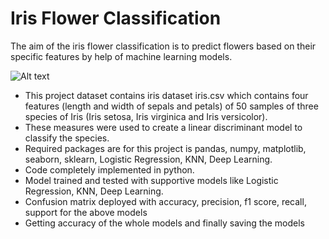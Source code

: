 # Iris Flower Classification

The aim of the iris flower classification is to predict flowers based on their specific features by help of machine learning models. 

![Alt text](https://www.embedded-robotics.com/wp-content/uploads/2022/01/Iris-Dataset-Classification-1024x367.png)

- This project dataset contains iris dataset iris.csv which contains four features (length and width of sepals and petals) of 50 samples of three species of Iris (Iris setosa, Iris virginica and Iris versicolor). 
- These measures were used to create a linear discriminant model to classify the species.
- Required packages are for this project is pandas, numpy, matplotlib, seaborn, sklearn, Logistic Regression, KNN, Deep Learning.
- Code completely implemented in python.
- Model trained and tested with supportive models like Logistic Regression, KNN, Deep Learning.
- Confusion matrix deployed with accuracy, precision, f1 score, recall, support for the above models
- Getting accuracy of the whole models and finally saving the models
